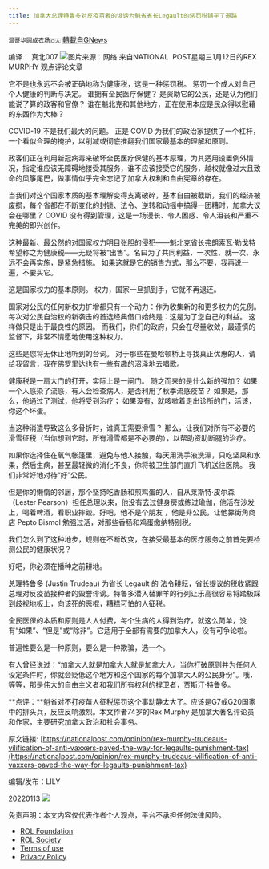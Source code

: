 ```yaml
---
title: 加拿大总理特鲁多对反疫苗者的诽谤为魁省省长Legault的惩罚税铺平了道路
---
```

`温哥华圆成农场🇨🇦` [轉載自GNews](https://gnews.org/zh-hans/1855141/)

编译： 真北007
![](https://assets.gnews.org/wp-content/uploads/2022/01/6932042b-c51f-47ef-873e-0677e9b5f006-large16x9_GovernorKateBrownposeswithOregonNationalGuardmembersStateofOregonimage1.jpg)图片来源：网络
来自NATIONAL  POST星期三1月12日的REX MURPHY 观点评论文章

它不是也永远不会被正确地称为健康税，这是一种惩罚税。 惩罚一个成人对自己个人健康的判断与决定。 谁拥有全民医疗保健？ 是资助它的公民，还是认为他们能说了算的政客和官僚？ 谁在魁北克和其他地方，正在使用本应是民众得以慰藉的东西作为大棒？

COVID-19 不是我们最大的问题。 正是 COVID 为我们的政治家提供了一个杠杆，一个看似合理的掩护，以削减或彻底推翻我们国家最基本的理解和原则。

政客们正在利用新冠病毒来破坏全民医疗保健的基本原理，为其适用设置例外情况，指定谁应该无障碍地接受其服务，谁不应该接受它的服务，越权就像过大且致命的风筝尾巴，做事情似乎完全忘记了加拿大权利和自由宪章的存在。

当我们对这个国家本质的基本理解变得支离破碎，基本自由被截断，我们的经济被废损，每个省都在不断变化的封锁、法令、逆转和动摇中搞得一团糟时，加拿大议会在哪里？  COVID 没有得到管理，这是一场漫长、令人困惑、令人沮丧和严重不完美的即兴创作。

这种最新、最公然的对国家权力明目张胆的侵犯——魁北克省长弗朗索瓦·勒戈特希望称之为健康税——无疑将被“出售”。名曰为了共同利益，一次性、就一次、永远不会再实施，是紧急措施。 如果这就是它的销售方式，那么不要，我再说一遍，不要买它。

这是国家权力的基本原则。 权力，国家一旦抓到手，它就不再退还。

国家对公民的任何新权力扩增都只有一个动力：作为收集新的和更多权力的先例。 每次对公民自治权的新袭击的首选经典借口始终是：这是为了您自己的利益。 这样做只是出于最良性的原因。 而我们，你们的政府，只会在尽量收敛，最谨慎的监督下，非常不情愿地使用这种权力。

这些是您将无休止地听到的台词。 对于那些在曼哈顿桥上寻找真正优惠的人，请给我留言，我在佛罗里达也有一些有趣的沼泽地去唱歌。

健康税是一扇大门的打开，实际上是一闸门。 随之而来的是什么新的强加？ 如果一个人感染了流感，有人会检查病人，是否利用了秋季流感疫苗？ 如果是，那么，他通过了测试，他将受到治疗； 如果没有，就咳嗽着走出诊所的门，活该，你这个坏蛋。

当这种消遣导致这么多骨折时，谁真正需要滑雪？ 那么，让我们对所有不必要的滑雪征税（当你想到它时，所有滑雪都是不必要的），以帮助资助断腿的治疗。

如果你选择住在氧气帐篷里，避免与他人接触，每天用洗手液洗澡，只吃坚果和水果，然后生病，甚至最轻微的消化不良，你将被卫生部门直升飞机送往医院。 我们非常好地对待“好”公民。

但是你的懒惰的邻居，那个坚持吃香肠和煎鸡蛋的人，自从莱斯特·皮尔森（Lester Pearson）担任总理以来，他没有去过健身房或练过瑜伽，他活在沙发上，喝着啤酒，看职业摔跤。好吧，他不是个朋友 ，他是非公民，让他靠街角商店 Pepto Bismol 勉强过活，对那些香肠和鸡蛋缴纳特别税。

我们怎么到了这种地步，规则在不断改变，在接受最基本的医疗服务之前首先要检测公民的健康状况？

好吧，你必须在播种之前耕地。

总理特鲁多 (Justin Trudeau) 为省长 Legault 的 法令耕耘，省长提议的税收紧跟总理对反疫苗接种者的毁誉诽谤。特鲁多潜入替罪羊的行列让乐高很容易将踏板踩到歧视地板上，向该死的恶棍，糟糕可怕的人征税。

全民医保的本质和原则是人人付费，每个生病的人得到治疗，就这么简单，没有“如果”、“但是”或“除非”。它适用于全部有需要的加拿大人，没有可争论啦。

普遍性要么是一种原则，要么是一种欺骗，选一个。

有人曾经说过：“加拿大人就是加拿大人就是加拿大人。当你打破原则并为任何人设定条件时，你就会贬低这个地方和这个国家的每个加拿大人的公民身份”。哦，等等，那是伟大的自由主义者和我们所有权利的捍卫者，贾斯汀·特鲁多。

**点评：**魁省对不打疫苗人征税惩罚这个事动静太大了。应该是G7或G20国家中的排头兵，反应反响激烈。本文作者74岁的Rex Murphy 是加拿大著名评论员和作家，主要研究加拿大政治和社会事务。

原文链接: [https://nationalpost.com/opinion/rex-murphy-trudeaus-vilification-of-anti-vaxxers-paved-the-way-for-legaults-punishment-tax](https://nationalpost.com/opinion/rex-murphy-trudeaus-vilification-of-anti-vaxxers-paved-the-way-for-legaults-punishment-tax)

编辑/发布：LILY

20220113
![](https://assets.gnews.org/wp-content/uploads/2021/11/農場文宣-3.jpg)
 

免责声明：本文内容仅代表作者个人观点，平台不承担任何法律风险。

- [ROL Foundation](https://rolfoundation.org/)
- [ROL Society](https://rolsociety.org/)
- [Terms of use](https://gnews.org/terms-of-use-3/)
- [Privacy Policy](https://gnews.org/privacy-policy/)
